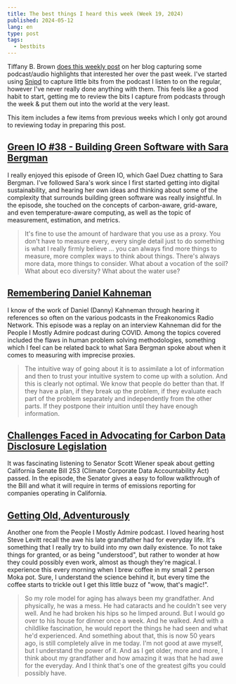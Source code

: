 ```yaml
---
title: The best things I heard this week (Week 19, 2024)
published: 2024-05-12
lang: en
type: post
tags:
  - bestbits
---
```


Tiffany B. Brown [does this weekly post](https://tiffanybbrown.com/2024/05/best-things-i-heard-week-19-2024/) on her blog capturing some podcast/audio highlights that interested her over the past week. I've started using [Snipd](https://www.snipd.com/) to capture little bits from the podcast I listen to on the regular, however I've never really done anything with them. This feels like a good habit to start, getting me to review the bits I capture from podcasts through the week & put them out into the world at the very least.

This item includes a few items from previous weeks which I only got around to reviewing today in preparing this post.

## [Green IO #38 - Building Green Software with Sara Bergman](https://greenio.gaelduez.com/e/r87yzqq8-38-building-green-software-with-sara-bergman)

I really enjoyed this episode of Green IO, which Gael Duez chatting to Sara Bergman. I've followed Sara's work since I first started getting into digital sustainability, and hearing her own ideas and thinking about some of the complexity that surrounds building green software was really insightful. In the episode, she touched on the concepts of carbon-aware, grid-aware, and even temperature-aware computing, as well as the topic of measurement, estimation, and metrics.

> It's fine to use the amount of hardware that you use as a proxy. You don't have to measure every, every single detail just to do something is what I really firmly believe ... you can always find more things to measure, more complex ways to think about things. There's always more data, more things to consider. What about a vocation of the soil? What about eco diversity? What about the water use?

## [Remembering Daniel Kahneman](https://freakonomics.com/podcast/remembering-daniel-kahneman/)

I know of the work of Daniel (Danny) Kahneman through hearing it references so often on the various podcasts in the Freakonomics Radio Network. This episode was a replay on an interview Kahneman did for the People I Mostly Admire podcast during COVID. Among the topics covered included the flaws in human problem solving methodologies, something which I feel can be related back to what Sara Bergman spoke about when it comes to measuring with imprecise proxies.

> The intuitive way of going about it is to assimilate a lot of information and then to trust your intuitive system to come up with a solution. And this is clearly not optimal. We know that people do better than that. If they have a plan, if they break up the problem, if they evaluate each part of the problem separately and independently from the other parts. If they postpone their intuition until they have enough information.

## [Challenges Faced in Advocating for Carbon Data Disclosure Legislation](https://www.mcjcollective.com/my-climate-journey-podcast/senator-scott-wiener-shashank-samala)

It was fascinating listening to Senator Scott Wiener speak about getting California Senate Bill 253 (Climate Corporate Data Accountability Act) passed. In the episode, the Senator gives a easy to follow walkthrough of the Bill and what it will require in terms of emissions reporting for companies operating in California.

## [Getting Old, Adventurously](https://freakonomics.com/podcast/getting-old-adventurously/)

Another one from the People I Mostly Admire podcast. I loved hearing host Steve Levitt recall the awe his late grandfather had for everyday life. It's something that I really try to build into my own daily existence. To not take things for granted, or as being "understood", but rather to wonder at how they could possibly even work, almost as though they're magical. I experience this every morning when I brew coffee in my small 2 person Moka pot. Sure, I understand the science behind it, but every time the coffee starts to trickle out I get this little buzz of "wow, that's magic!".

> So my role model for aging has always been my grandfather. And physically, he was a mess. He had cataracts and he couldn't see very well. And he had broken his hips so he limped around. But I would go over to his house for dinner once a week. And he walked. And with a childlike fascination, he would report the things he had seen and what he'd experienced. And something about that, this is now 50 years ago, is still completely alive in me today. I'm not good at awe myself, but I understand the power of it. And as I get older, more and more, I think about my grandfather and how amazing it was that he had awe for the everyday. And I think that's one of the greatest gifts you could possibly have.
